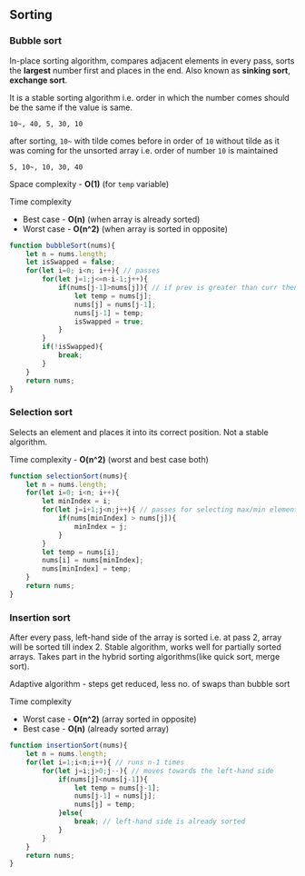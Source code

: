 ## Sorting

### Bubble sort

In-place sorting algorithm, compares adjacent elements in every pass,
sorts the **largest** number first and places in the end. Also known as **sinking sort**, **exchange sort**.

It is a stable sorting algorithm i.e. order in which the number comes should be the same if the value is same.

```
10~, 40, 5, 30, 10
```
after sorting, `10~` with tilde comes before in order of `10` without tilde as it was coming for the unsorted array i.e. order of number `10` is maintained
```
5, 10~, 10, 30, 40
```

Space complexity - **O(1)** (for `temp` variable)

Time complexity

- Best case -  **O(n)** (when array is already sorted)
- Worst case - **O(n^2)** (when array is sorted in opposite)

```javascript
function bubbleSort(nums){
    let n = nums.length;
    let isSwapped = false;
    for(let i=0; i<n; i++){ // passes
        for(let j=1;j<=n-i-1;j++){
            if(nums[j-1]>nums[j]){ // if prev is greater than curr then swap(j-1,j)
                let temp = nums[j];
                nums[j] = nums[j-1];
                nums[j-1] = temp;
                isSwapped = true;
            }
        }
        if(!isSwapped){
            break;
        }
    }
    return nums;
}
```

### Selection sort

Selects an element and places it into its correct position. Not a stable algorithm.

Time complexity - **O(n^2)** (worst and best case both)

```javascript
function selectionSort(nums){
    let n = nums.length;
    for(let i=0; i<n; i++){
        let minIndex = i;
        for(let j=i+1;j<n;j++){ // passes for selecting max/min element
            if(nums[minIndex] > nums[j]){
                minIndex = j;
            }
        }
        let temp = nums[i];
        nums[i] = nums[minIndex];
        nums[minIndex] = temp;
    }
    return nums;
}
```

### Insertion sort

After every pass, left-hand side of the array is sorted i.e. at pass 2, array will be sorted till index 2. Stable algorithm, works well for partially sorted arrays. Takes part in the hybrid sorting algorithms(like quick sort, merge sort).

Adaptive algorithm - steps get reduced, less no. of swaps than bubble sort

Time complexity 

- Worst case -  **O(n^2)** (array sorted in opposite)
- Best case - **O(n)** (already sorted array)


```javascript
function insertionSort(nums){
    let n = nums.length;
    for(let i=1;i<n;i++){ // runs n-1 times
        for(let j=i;j>0;j--){ // moves towards the left-hand side
            if(nums[j]<nums[j-1]){
                let temp = nums[j-1];
                nums[j-1] = nums[j];
                nums[j] = temp;
            }else{
                break; // left-hand side is already sorted 
            }
        }
    }
    return nums;
}
```



<!-- ### some sort - WIP

```javascript
function someSort(nums){
    let n = nums.length;
    for(let i=0; i<n; i++){
        for(let j=i+1;j<n;j++){
                console.log(nums[i],nums[j]);
            if(nums[i]>nums[j]){    // swap(i,j)
                let temp = nums[i];
                nums[i] = nums[j];
                nums[j] = temp;
            }
        }
    }
    return nums;
}
```
-->
